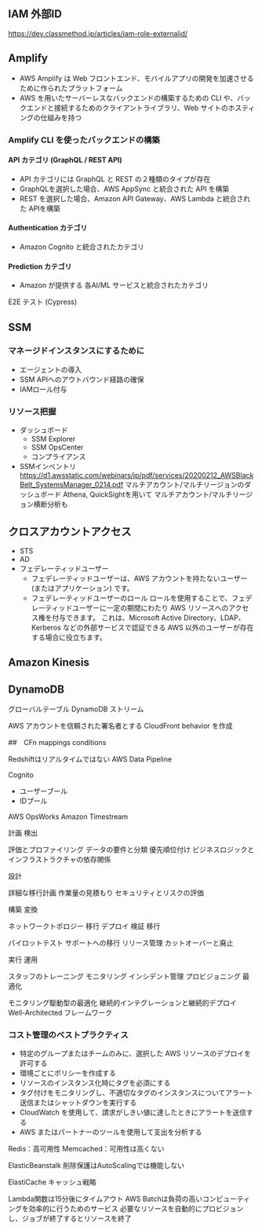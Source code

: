 ## IAM 外部ID
https://dev.classmethod.jp/articles/iam-role-externalid/

## Amplify
- AWS Amplify は Web フロントエンド、モバイルアプリの開発を加速させるために作られたプラットフォーム
- AWS を⽤いたサーバーレスなバックエンドの構築するための CLI や、バックエンドと接続するためのクライアントライブラリ、Web サイトのホスティングの仕組みを持つ

### Amplify CLI を使ったバックエンドの構築
#### API カテゴリ (GraphQL / REST API)
- API カテゴリには GraphQL と REST の２種類のタイプが存在
- GraphQLを選択した場合、AWS AppSync と統合された API を構築
- REST を選択した場合、Amazon API Gateway、AWS Lambda と統合された APIを構築

#### Authentication カテゴリ
- Amazon Cognito と統合されたカテゴリ

#### Prediction カテゴリ
- Amazon が提供する 各AI/ML サービスと統合されたカテゴリ

E2E テスト (Cypress)

## SSM
### マネージドインスタンスにするために
- エージェントの導入
- SSM APIへのアウトバウンド経路の確保
- IAMロール付与

### リソース把握
- ダッシュボード
    - SSM Explorer
    - SSM OpsCenter
    - コンプライアンス
- SSMインベントリ
https://d1.awsstatic.com/webinars/jp/pdf/services/20200212_AWSBlackBelt_SystemsManager_0214.pdf
マルチアカウント/マルチリージョンのダッシュボード
Athena, QuickSightを用いて
マルチアカウント/マルチリージョン横断分析も


## クロスアカウントアクセス
- STS
- AD
- フェデレーティッドユーザー
    - フェデレーティッドユーザーは、AWS アカウントを持たないユーザー (またはアプリケーション) です。
    - フェデレーティッドユーザーのロール
        ロールを使用することで、フェデレーティッドユーザーに一定の期間にわたり AWS リソースへのアクセス権を付与できます。
        これは、Microsoft Active Directory、LDAP、Kerberos などの外部サービスで認証できる AWS 以外のユーザーが存在する場合に役立ちます。

## Amazon Kinesis
## DynamoDB
グローバルテーブル
DynamoDB ストリーム

AWS アカウントを信頼された署名者とする CloudFront behavior を作成

##　CFn
mappings conditions

Redshiftはリアルタイムではない
AWS Data Pipeline

Cognito
- ユーザーブール
- IDプール

AWS OpsWorks
Amazon Timestream


計画
検出

評価とプロファイリング
データの要件と分類
優先順位付け
ビジネスロジックとインフラストラクチャの依存関係


設計

詳細な移行計画
作業量の見積もり
セキュリティとリスクの評価

構築
変換

ネットワークトポロジー
移行
デプロイ
検証
移行

パイロットテスト
サポートへの移行
リリース管理
カットオーバーと廃止

実行
運用

スタッフのトレーニング
モニタリング
インシデント管理
プロビジョニング
最適化

モニタリング駆動型の最適化
継続的インテグレーションと継続的デプロイ
Well-Architected フレームワーク


### コスト管理のベストプラクティス
- 特定のグループまたはチームのみに、選択した AWS リソースのデプロイを許可する
- 環境ごとにポリシーを作成する
- リソースのインスタンス化時にタグを必須にする
- タグ付けをモニタリングし、不適切なタグのインスタンスについてアラート送信またはシャットダウンを実行する
- CloudWatch を使用して、請求がしきい値に達したときにアラートを送信する
- AWS またはパートナーのツールを使用して支出を分析する


Redis：高可用性
Memcached：可用性は高くない

ElasticBeanstalk
削除保護はAutoScalingでは機能しない

ElastiCache
キャッシュ戦略



Lambda関数は15分後にタイムアウト
AWS Batchは負荷の高いコンピューティングを効率的に行うためのサービス
必要なリソースを自動的にプロビジョンし、ジョブが終了するとリソースを終了